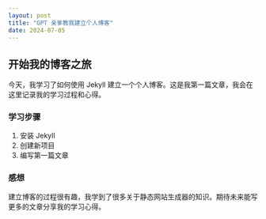 ```yaml
---
layout: post
title: "GPT 亲爹教我建立个人博客"
date: 2024-07-05
---
```


## 开始我的博客之旅

今天，我学习了如何使用 Jekyll 建立一个个人博客。这是我第一篇文章，我会在这里记录我的学习过程和心得。

### 学习步骤

1. 安装 Jekyll
2. 创建新项目
3. 编写第一篇文章

### 感想

建立博客的过程很有趣，我学到了很多关于静态网站生成器的知识。期待未来能写更多的文章分享我的学习心得。

